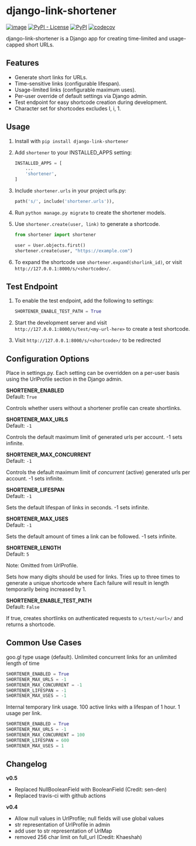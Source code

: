 # django-link-shortener

[![image](https://github.com/ronaldgrn/django-link-shortener/actions/workflows/django-tests.yml/badge.svg)](https://github.com/ronaldgrn/django-link-shortener/actions/workflows/django-tests.yml)
[![PyPI - License](https://img.shields.io/pypi/l/django-link-shortener.svg)](https://pypi.org/project/django-link-shortener/)
[![PyPI](https://img.shields.io/pypi/v/django-link-shortener.svg)](https://pypi.org/project/django-link-shortener/)
[![codecov](https://codecov.io/gh/ronaldgrn/django-link-shortener/graph/badge.svg?token=ELMHENJXSN)](https://codecov.io/gh/ronaldgrn/django-link-shortener)


django-link-shortener is a Django app for creating time-limited and usage-capped short URLs.


## Features

*   Generate short links for URLs.
*   Time-sensitive links (configurable lifespan).
*   Usage-limited links (configurable maximum uses).
*   Per-user override of default settings via Django admin.
*   Test endpoint for easy shortcode creation during development.
*   Character set for shortcodes excludes I, i, 1.


## Usage

1.  Install with `pip install django-link-shortener`

2.  Add `shortener` to your INSTALLED_APPS setting:

    ```python
    INSTALLED_APPS = [
        ...
        'shortener',
    ]
    ```

3.  Include `shortener.urls` in your project urls.py:

    ```python
    path('s/', include('shortener.urls')),
    ```

4.  Run `python manage.py migrate` to create the shortener models.

5. Use `shortener.create(user, link)` to generate a shortcode.

    ```python
    from shortener import shortener
    
    user = User.objects.first()
    shortener.create(user, "https://example.com")
    ```

6. To expand the shortcode use `shortener.expand(shorlink_id)`, 
   or visit `http://127.0.0.1:8000/s/<shortcode>/`.


## Test Endpoint

1.  To enable the test endpoint, add the following to settings:
    ```python
    SHORTENER_ENABLE_TEST_PATH = True
    ```

2.  Start the development server and visit
    `http://127.0.0.1:8000/s/test/<my-url-here>` to create a test shortcode.

3. Visit `http://127.0.0.1:8000/s/<shortcode>/` to be redirected


## Configuration Options

Place in settings.py. Each setting can be overridden on a per-user basis
using the UrlProfile section in the Django admin.


**SHORTENER_ENABLED**  
Default: `True`

Controls whether users without a shortener profile can create shortlinks.


**SHORTENER_MAX_URLS**  
Default: `-1`

Controls the default maximum limit of generated urls per account.
-1 sets infinite.


**SHORTENER_MAX_CONCURRENT**  
Default: `-1`

Controls the default maximum limit of *concurrent* (active)
generated urls per account. -1 sets infinite.


**SHORTENER_LIFESPAN**  
Default: `-1`

Sets the default lifespan of links in seconds. -1 sets infinite.


**SHORTENER_MAX_USES**  
Default: `-1`

Sets the default amount of times a link can be followed. -1 sets infinite.


**SHORTENER_LENGTH**  
Default: `5`

Note: Omitted from UrlProfile.

Sets how many digits should be used for links. Tries up to three
times to generate a unique shortcode where Each failure will result
in length temporarily being increased by 1.


**SHORTENER_ENABLE_TEST_PATH**  
Default: `False`

If true, creates shortlinks on authenticated requests to `s/test/<url>/` 
and returns a shortcode.


## Common Use Cases

goo.gl type usage (default). Unlimited concurrent links for an unlimited
length of time

```python
SHORTENER_ENABLED = True
SHORTENER_MAX_URLS = -1
SHORTENER_MAX_CONCURRENT = -1
SHORTENER_LIFESPAN = -1
SHORTENER_MAX_USES = -1
```

Internal temporary link usage. 
100 active links with a lifespan of 1 hour. 1 usage per link.

```python
SHORTENER_ENABLED = True
SHORTENER_MAX_URLS = -1
SHORTENER_MAX_CONCURRENT = 100
SHORTENER_LIFESPAN = 600
SHORTENER_MAX_USES = 1
```



## Changelog

**v0.5**

-   Replaced NullBooleanField with BooleanField (Credit: sen-den)
-   Replaced travis-ci with github actions

**v0.4**

-   Allow null values in UrlProfile; null fields will use global values
-   str representation of UrlProfile in admin
-   add user to str representation of UrlMap
-   removed 256 char limit on full_url (Credit: Khaeshah)

